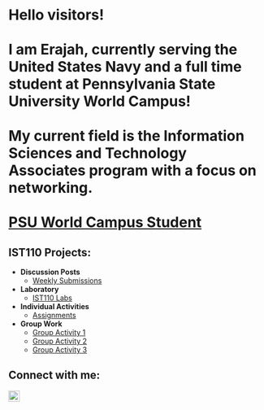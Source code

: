 <h1>Hello visitors!<br>
<br>
I am Erajah, currently serving the United States Navy and a full time student at Pennsylvania State University World Campus!<br>
<br>
My current field is the Information Sciences and Technology Associates program with a focus on networking.<br/>
<br>
<a href="https://github.com/Scyp-exe">PSU World Campus Student</a></h1>

<h2>IST110 Projects:</h2>

- <b>Discussion Posts</b>
  - [Weekly Submissions](https://github.com/Scyp-exe/Discussion-Posts)
- <b>Laboratory</b>
  - [IST110 Labs](https://github.com/Scyp-exe/IST110-Labs)
- <b>Individual Activities</b>
  - [Assignments](https://github.com/Scyp-exe/Individual-Assignments)
- <b>Group Work</b>
  - [Group Activity 1](https://github.com/Scyp-exe/Group-activity-1)
  - [Group Activity 2](https://github.com/Scyp-exe/Group-activity-2)
  - [Group Activity 3](https://github.com/Scyp-exe/Group-activity-3)

<h2>Connect with me:</h2>

[<img align="left" alt="ErajahScypion | LinkedIn" width="22px" src="https://cdn.jsdelivr.net/npm/simple-icons@v3/icons/linkedin.svg" />][linkedin]

[linkedin]: https://www.linkedin.com/in/erajah-scypion

